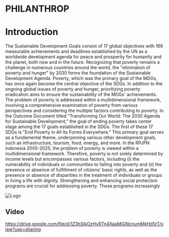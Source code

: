 
# PHILANTHROP

# Introduction

The Sustainable Development Goals consist of 17 global objectives with 169 measurable achievements and deadlines established by the UN as a worldwide development agenda for peace and prosperity for humanity and the planet, both now and in the future. Recognizing that poverty remains a challenge in numerous countries around the world, the "elimination of poverty and hunger" by 2030 forms the foundation of the Sustainable Development Agenda. Poverty, which was the primary goal of the MDGs, has once again become the central objective of the SDGs. In addition to the ongoing global issues of poverty and hunger, prioritizing poverty eradication aims to ensure the sustainability of the MDGs' achievements.
The problem of poverty is addressed within a multidimensional framework, involving a comprehensive examination of poverty from various perspectives and considering the multiple factors contributing to poverty. In the Outcome Document titled "Transforming Our World: The 2030 Agenda for Sustainable Development," the goal of ending poverty takes center stage among the 17 goals established in the SDGs. The first of these 17 SDGs is "End Poverty in All Its Forms Everywhere." This primary goal serves as a fundamental theme, underpinning various other development goals, such as infrastructure, tourism, food, energy, and more.
In the RPJPN Indonesia 2005-2025, the problem of poverty is viewed within a multidimensional framework. Therefore, poverty is not solely determined by income levels but encompasses various factors, including (i) the vulnerability of individuals or communities to falling into poverty and (ii) the presence or absence of fulfillment of citizens' basic rights, as well as the presence or absence of disparities in the treatment of individuals or groups in living a life with dignity.
Strengthening and enhancing social protection programs are crucial for addressing poverty. These programs increasingly


![Logo](https://i.ibb.co/wNHrw2y/PHILANTROP.png)


## Video

https://drive.google.com/file/d/1Z3hSIkOzHvRTn4XaaMiGNcnumMkHd1zT/view?usp=sharing
